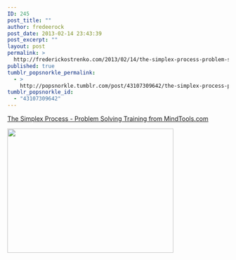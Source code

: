 ```yaml
---
ID: 245
post_title: ""
author: fredeerock
post_date: 2013-02-14 23:43:39
post_excerpt: ""
layout: post
permalink: >
  http://frederickostrenko.com/2013/02/14/the-simplex-process-problem-solving-training-from/
published: true
tumblr_popsnorkle_permalink:
  - >
    http://popsnorkle.tumblr.com/post/43107309642/the-simplex-process-problem-solving-training-from
tumblr_popsnorkle_id:
  - "43107309642"
---
```

<a href="http://www.mindtools.com/pages/article/newCT_10.htm">The Simplex Process - Problem Solving Training from MindTools.com</a>

<img class="alignnone" alt="" src="http://www.mindtools.com/media/Diagrams/Ct10_1.gif" width="378" height="283" />